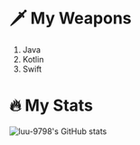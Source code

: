 # 🗡 My Weapons
1. Java
2. Kotlin
3. Swift

# 🔥 My Stats
![luu-9798's GitHub stats](https://github-readme-stats.vercel.app/api/top-langs/?username=luu-9798&hide=ShaderLab,Lua,HLSL&layout=compact&theme=dracula)
